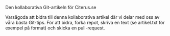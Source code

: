Den kollaborativa Git-artikeln för Citerus.se

Varsågoda att bidra till denna kollaborativa artikel där vi delar med oss av våra bästa Git-tips. För att bidra, forka repot, skriva en text (se artikel.txt för exempel på format) och skicka en pull-request.